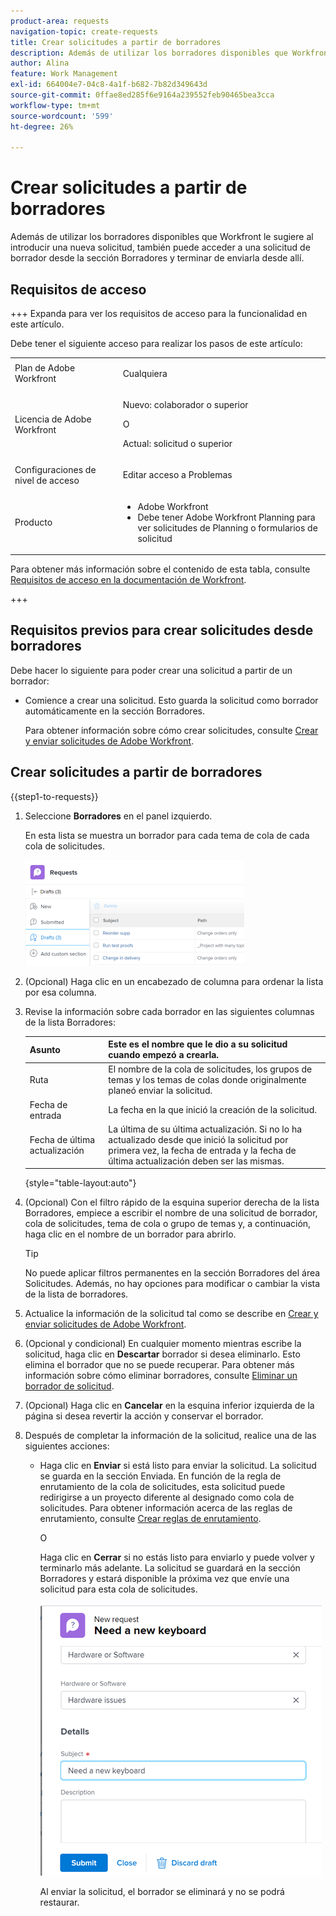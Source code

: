 ```yaml
---
product-area: requests
navigation-topic: create-requests
title: Crear solicitudes a partir de borradores
description: Además de utilizar los borradores disponibles que Workfront le sugiere al introducir una nueva solicitud, también puede acceder a una solicitud de borrador desde la sección Borradores y terminar de enviarla desde allí.
author: Alina
feature: Work Management
exl-id: 664004e7-04c8-4a1f-b682-7b82d349643d
source-git-commit: 0ffae8ed285f6e9164a239552feb90465bea3cca
workflow-type: tm+mt
source-wordcount: '599'
ht-degree: 26%

---
```


# Crear solicitudes a partir de borradores

Además de utilizar los borradores disponibles que Workfront le sugiere al introducir una nueva solicitud, también puede acceder a una solicitud de borrador desde la sección Borradores y terminar de enviarla desde allí.

## Requisitos de acceso

+++ Expanda para ver los requisitos de acceso para la funcionalidad en este artículo.

Debe tener el siguiente acceso para realizar los pasos de este artículo:

<table style="table-layout:auto"> 
 <col> 
 <col> 
 <tbody> 
  <tr> 
   <td role="rowheader">Plan de Adobe Workfront</td> 
   <td> <p>Cualquiera </p> </td> 
  </tr> 
  <tr> 
   <td role="rowheader">Licencia de Adobe Workfront</td> 
   <td> <p>Nuevo: colaborador o superior</p>
   O
   <p>Actual: solicitud o superior</p>
    </td> 
  </tr> 
  <tr> 
   <td role="rowheader">Configuraciones de nivel de acceso</td> 
   <td> <p>Editar acceso a Problemas</p>  </td> 
  </tr> 
  <tr> 
   <td role="rowheader"> Producto</td> 
   <td> <ul><li>Adobe Workfront</li><li>Debe tener Adobe Workfront Planning para ver solicitudes de Planning o formularios de solicitud</td> 
  </tr> 
 </tbody> 
</table>

Para obtener más información sobre el contenido de esta tabla, consulte [Requisitos de acceso en la documentación de Workfront](/help/quicksilver/administration-and-setup/add-users/access-levels-and-object-permissions/access-level-requirements-in-documentation.md).

+++

## Requisitos previos para crear solicitudes desde borradores

Debe hacer lo siguiente para poder crear una solicitud a partir de un borrador: 

* Comience a crear una solicitud. Esto guarda la solicitud como borrador automáticamente en la sección Borradores.

  Para obtener información sobre cómo crear solicitudes, consulte [Crear y enviar solicitudes de Adobe Workfront](../../../manage-work/requests/create-requests/create-submit-requests.md).

## Crear solicitudes a partir de borradores

{{step1-to-requests}}

1. Seleccione **Borradores** en el panel izquierdo.

   En esta lista se muestra un borrador para cada tema de cola de cada cola de solicitudes.

   ![](assets/nwe-drafts-section-with-list-of-drafts-350x169.png)

1. (Opcional) Haga clic en un encabezado de columna para ordenar la lista por esa columna.

1. Revise la información sobre cada borrador en las siguientes columnas de la lista Borradores:

   | Asunto | Este es el nombre que le dio a su solicitud cuando empezó a crearla. |
   |---|---|
   | Ruta | El nombre de la cola de solicitudes, los grupos de temas y los temas de colas donde originalmente planeó enviar la solicitud. |
   | Fecha de entrada | La fecha en la que inició la creación de la solicitud. |
   | Fecha de última actualización | La última de su última actualización. Si no lo ha actualizado desde que inició la solicitud por primera vez, la fecha de entrada y la fecha de última actualización deben ser las mismas. |

   {style="table-layout:auto"}

1. (Opcional) Con el filtro rápido de la esquina superior derecha de la lista Borradores, empiece a escribir el nombre de una solicitud de borrador, cola de solicitudes, tema de cola o grupo de temas y, a continuación, haga clic en el nombre de un borrador para abrirlo.

   >[!TIP]
   >
   >No puede aplicar filtros permanentes en la sección Borradores del área Solicitudes. Además, no hay opciones para modificar o cambiar la vista de la lista de borradores.

1. Actualice la información de la solicitud tal como se describe en [Crear y enviar solicitudes de Adobe Workfront](../../../manage-work/requests/create-requests/create-submit-requests.md).
1. (Opcional y condicional) En cualquier momento mientras escribe la solicitud, haga clic en **Descartar** borrador si desea eliminarlo. Esto elimina el borrador que no se puede recuperar. Para obtener más información sobre cómo eliminar borradores, consulte [Eliminar un borrador de solicitud](../../../manage-work/requests/create-requests/delete-request-draft.md).

1. (Opcional) Haga clic en **Cancelar** en la esquina inferior izquierda de la página si desea revertir la acción y conservar el borrador.

1. Después de completar la información de la solicitud, realice una de las siguientes acciones:

   * Haga clic en **Enviar** si está listo para enviar la solicitud. La solicitud se guarda en la sección Enviada. En función de la regla de enrutamiento de la cola de solicitudes, esta solicitud puede redirigirse a un proyecto diferente al designado como cola de solicitudes. Para obtener información acerca de las reglas de enrutamiento, consulte [Crear reglas de enrutamiento](../../../manage-work/requests/create-and-manage-request-queues/create-routing-rules.md).

     O

     Haga clic en **Cerrar** si no estás listo para enviarlo y puede volver y terminarlo más adelante. La solicitud se guardará en la sección Borradores y estará disponible la próxima vez que envíe una solicitud para esta cola de solicitudes.

     ![](assets/nwe-submit-close-discard-draft-buttons-on-new-request-350x340.png)

     Al enviar la solicitud, el borrador se eliminará y no se podrá restaurar.
